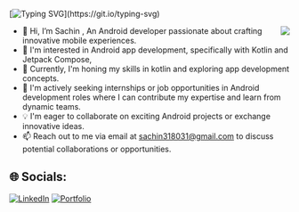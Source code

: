 [![Typing SVG](https://readme-typing-svg.demolab.com?font=Fira+Code&weight=900&size=25&pause=1000&color=0FF759&random=false&width=435&lines=%E0%A4%A8%E0%A4%AE%E0%A4%B8%E0%A5%8D%E0%A4%A4%E0%A5%87+(Namaste)+%F0%9F%99%8F%2C+I'm+Sachin!)](https://git.io/typing-svg)

<img align='right' src="https://i.pinimg.com/originals/e8/f4/53/e8f453469a3ec97ecd354df465d73913.gif">

- 👋 Hi, I’m Sachin ,
  An Android developer passionate about crafting innovative mobile experiences.
- 👀 I'm interested in Android app development, specifically with Kotlin and Jetpack Compose,
- 🌱 Currently, I'm honing my skills in kotlin and exploring app development concepts.
- 💼 I'm actively seeking internships or job opportunities in Android development roles where I can contribute my expertise and learn from dynamic teams.
- 💡 I'm eager to collaborate on exciting Android projects or exchange innovative ideas.
- 📫 Reach out to me via email at sachin318031@gmail.com to discuss potential collaborations or opportunities.

## 🌐 Socials:
 [![LinkedIn](https://img.shields.io/badge/LinkedIn-0077B5?style=for-the-badge&logo=linkedin&logoColor=white)](https://www.linkedin.com/in/sachin-kumar-singh-2999a2240/)
 [![Portfolio](https://www.pexels.com/photo/portfolio-text-on-pink-background-14936129/)](https://ivory-jackal-472841.builder-preview.com/)
